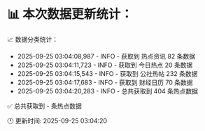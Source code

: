 📊 本次数据更新统计：
==========================

📈 数据分类统计：
- 2025-09-25 03:04:08,987 - INFO - 获取到 热点资讯 82 条数据
- 2025-09-25 03:04:11,723 - INFO - 获取到 今日热点 20 条数据
- 2025-09-25 03:04:15,543 - INFO - 获取到 公社热帖 232 条数据
- 2025-09-25 03:04:17,683 - INFO - 获取到 财经日历 70 条数据
- 2025-09-25 03:04:20,283 - INFO - 总共获取到 404 条热点数据

✅ 总共获取到 - 条热点数据

🕐 更新时间: 2025-09-25 03:04:20
